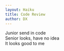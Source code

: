 ```yaml
---
layout: Haiku
title: Code Review
author: DX
---
```


Junior send in code<br>
Senior looks, have no idea<br>
It looks good to me<br>
